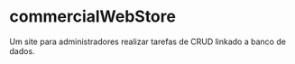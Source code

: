 # commercialWebStore
Um site para administradores realizar tarefas de CRUD linkado a banco de dados.
